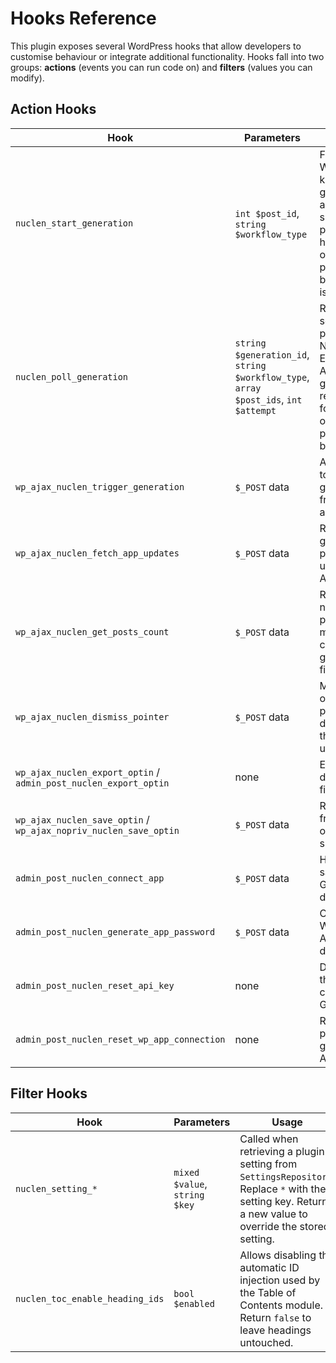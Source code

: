 # Hooks Reference

This plugin exposes several WordPress hooks that allow developers to
customise behaviour or integrate additional functionality. Hooks fall
into two groups: **actions** (events you can run code on) and
**filters** (values you can modify).

## Action Hooks

| Hook | Parameters | Usage |
| --- | --- | --- |
| `nuclen_start_generation` | `int $post_id`, `string $workflow_type` | Fired by WP‑Cron to kick off generation of a quiz or summary for a post. You can hook in to log or modify the process before content is generated. |
| `nuclen_poll_generation` | `string $generation_id`, `string $workflow_type`, `array $post_ids`, `int $attempt` | Runs on a schedule to poll the Nuclear Engagement API for generation results. Useful for monitoring or altering the polling behaviour. |
| `wp_ajax_nuclen_trigger_generation` | `$_POST` data | AJAX endpoint to start manual generation from the admin. |
| `wp_ajax_nuclen_fetch_app_updates` | `$_POST` data | Retrieves generation progress updates via AJAX. |
| `wp_ajax_nuclen_get_posts_count` | `$_POST` data | Returns the number of posts that match the current bulk generate filters. |
| `wp_ajax_nuclen_dismiss_pointer` | `$_POST` data | Marks an onboarding pointer as dismissed for the current user. |
| `wp_ajax_nuclen_export_optin` / `admin_post_nuclen_export_optin` | none | Exports opt‑in data to a CSV file. |
| `wp_ajax_nuclen_save_optin` / `wp_ajax_nopriv_nuclen_save_optin` | `$_POST` data | Records a front‑end opt‑in submission. |
| `admin_post_nuclen_connect_app` | `$_POST` data | Handles saving the Gold Code during setup. |
| `admin_post_nuclen_generate_app_password` | `$_POST` data | Creates the WordPress App Password during setup. |
| `admin_post_nuclen_reset_api_key` | none | Disconnects the site by clearing the Gold Code. |
| `admin_post_nuclen_reset_wp_app_connection` | none | Revokes the previously generated App Password. |

## Filter Hooks

| Hook | Parameters | Usage |
| --- | --- | --- |
| `nuclen_setting_*` | `mixed $value`, `string $key` | Called when retrieving a plugin setting from `SettingsRepository`. Replace `*` with the setting key. Return a new value to override the stored setting. |
| `nuclen_toc_enable_heading_ids` | `bool $enabled` | Allows disabling the automatic ID injection used by the Table of Contents module. Return `false` to leave headings untouched. |
